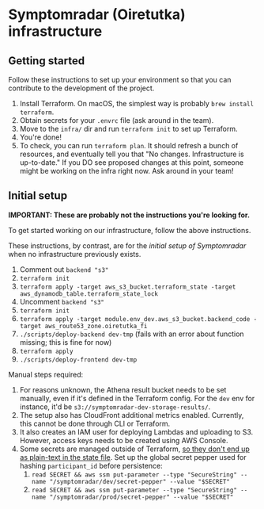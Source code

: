 # Symptomradar (Oiretutka) infrastructure

## Getting started

Follow these instructions to set up your environment so that you can contribute to the development of the project.

1. Install Terraform. On macOS, the simplest way is probably `brew install terraform`.
1. Obtain secrets for your `.envrc` file (ask around in the team).
1. Move to the `infra/` dir and run `terraform init` to set up Terraform.
1. You're done!
1. To check, you can run `terraform plan`. It should refresh a bunch of resources, and eventually tell you that "No changes. Infrastructure is up-to-date." If you DO see proposed changes at this point, someone might be working on the infra right now. Ask around in your team!

## Initial setup

**IMPORTANT: These are probably not the instructions you're looking for.**

To get started working on our infrastructure, follow the above instructions.

These instructions, by contrast, are for the _initial setup of Symptomradar_ when no infrastructure previously exists.

1. Comment out `backend "s3"`
1. `terraform init`
1. `terraform apply -target aws_s3_bucket.terraform_state -target aws_dynamodb_table.terraform_state_lock`
1. Uncomment `backend "s3"`
1. `terraform init`
1. `terraform apply -target module.env_dev.aws_s3_bucket.backend_code -target aws_route53_zone.oiretutka_fi`
1. `./scripts/deploy-backend dev-tmp` (fails with an error about function missing; this is fine for now)
1. `terraform apply`
1. `./scripts/deploy-frontend dev-tmp`

Manual steps required:

1. For reasons unknown, the Athena result bucket needs to be set manually, even if it's defined in the Terraform config. For the `dev` env for instance, it'd be `s3://symptomradar-dev-storage-results/`.
1. The setup also has CloudFront additional metrics enabled. Currently, this cannot be done through CLI or Terraform.
1. It also creates an IAM user for deploying Lambdas and uploading to S3. However, access keys needs to be created using AWS Console.
1. Some secrets are managed outside of Terraform, [so they don't end up as plain-text in the state file](https://www.terraform.io/docs/providers/aws/r/ssm_parameter.html). Set up the global secret pepper used for hashing `participant_id` before persistence:
   1. `read SECRET && aws ssm put-parameter --type "SecureString" --name "/symptomradar/dev/secret-pepper" --value "$SECRET"`
   1. `read SECRET && aws ssm put-parameter --type "SecureString" --name "/symptomradar/prod/secret-pepper" --value "$SECRET"`
